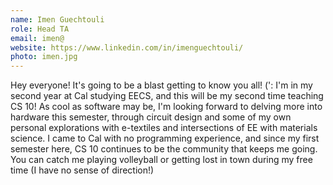```yaml
---
name: Imen Guechtouli
role: Head TA
email: imen@
website: https://www.linkedin.com/in/imenguechtouli/
photo: imen.jpg
---
```

Hey everyone! It's going to be a blast getting to know you all! (': I'm in my second year at Cal studying EECS, and this will be my second time teaching CS 10! As cool as software may be, I'm looking forward to delving more into hardware this semester, through circuit design and some of my own personal explorations with e-textiles and intersections of EE with materials science. I came to Cal with no programming experience, and since my first semester here, CS 10 continues to be the community that keeps me going. You can catch me playing volleyball or getting lost in town during my free time (I have no sense of direction!)
